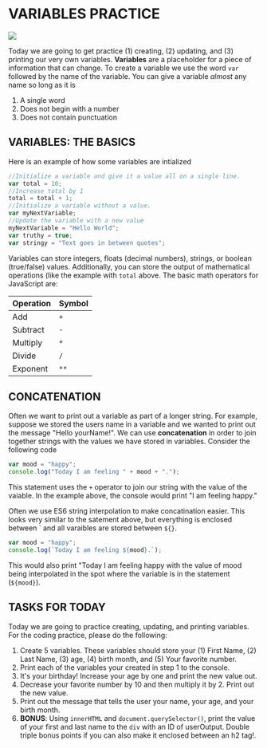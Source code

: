VARIABLES PRACTICE
==================

![](https://media.giphy.com/media/fXtGlVSI2ZB2E1JO0b/giphy.gif)

Today we are going to get practice (1) creating, (2) updating, and (3) printing our very own variables. **Variables** are a placeholder for a piece of information that can change. To create a variable we use the word `var` followed by the name of the variable. You can give a variable *almost* any name so long as it is
1. A single word
2. Does not begin with a number
3. Does not contain punctuation

VARIABLES: THE BASICS
---------------------
Here is an example of how some variables are intialized
```javascript
//Initialize a variable and give it a value all on a single line.
var total = 10;
//Increase total by 1
total = total + 1;
//Initialize a variable without a value.
var myNextVariable;
//Update the variable with a new value
myNextVariable = "Hello World";
var truthy = true;
var stringy = "Text goes in between quotes";
```

Variables can store integers, floats (decimal numbers), strings, or boolean (true/false) values. Additionally, you can store the output of mathematical operations (like the example with `total` above. The basic math operators for JavaScript are: 

Operation | Symbol|
------------ | -------------
Add| `+` | 
Subtract | `-`|
Multiply | `*`|
Divide | `/`| 
Exponent | `**`|

CONCATENATION
-------------
Often we want to print out a variable as part of a longer string. For example, suppose we stored the users name in a variable and we wanted to print out the message "Hello yourName!". We can use **concatenation** in order to join together strings with the values we have stored in variables. Consider the following code
```javascript
var mood = "happy";
console.log("Today I am feeling " + mood + ".");
```
This statement uses the `+` operator to join our string with the value of the vaiable. In the example above, the console would print "I am feeling happy."

Often we use ES6 string interpolation to make concatination easier. This looks very similar to the satement above, but everything is enclosed between \` and all varaibles are stored between `${}`.

```javascript
var mood = "happy";
console.log(`Today I am feeling ${mood}.`);
```
This would also print "Today I am feeling happy with the value of mood being interpolated in the spot where the variable is in the statement (`${mood}`).

TASKS FOR TODAY
---------------
Today we are going to practice creating, updating, and printing variables. For the coding practice, please do the following:
1. Create 5 variables. These variables should store your (1) First Name, (2) Last Name, (3) age, (4) birth month, and (5) Your favorite number. 
2. Print each of the variables your created in step 1 to the console.
3. It's your birthday! Increase your age by one and print the new value out.
4. Decrease your favorite number by 10 and then multiply it by 2. Print out the new value.
5. Print out the message that tells the user your name, your age, and your birth month.
6. **BONUS**: Using `innerHTML` and `document.querySelector()`, print the value of your first and last name to the `div` with an ID of userOutput. Double triple bonus points if you can also make it enclosed between an h2 tag!.